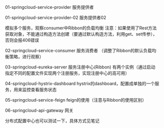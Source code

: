 01-springcloud-service-provider
服务提供者

01-springcloud-service-provider-02
服务提供者02

模拟多个服务，观察consumer中Ribbon的负载均衡
注意：如果使用了Rest方法获取对象，不能通过构造方法创建（要通过默认构造方法，利用get、set传参），否则会报406错误

02-springcloud-service-consumer
服务消费者
（调整了Ribbon的默认负载均衡策略，进行观察）

03-springcloud-eureka-server
服务注册中心(Ribbon)
有两个实例（通过启动指定不同的配置文件实现两个注册服务，实现注册中心的高可用）

04-springcloud-hystrix-dashboard
hystrix的dashboard，配置成单独的一个服务，用来监控查看服务状态

05-springcloud-service-feign
feign的使用（注意与Ribbon的使用区别）

06-springcloud-api-gateway
网关

分布式配置中心也可以测试一下，具体方式见笔记